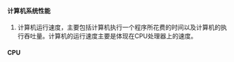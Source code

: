 #### 计算机系统性能
1. 计算机运行速度，主要包括计算机执行一个程序所花费的时间以及计算机的执行吞吐量。计算机的运行速度主要是体现在CPU处理器上的速度。
#### CPU 
<!--stackedit_data:
eyJoaXN0b3J5IjpbLTE0Nzk4NjQ0NzEsNjMzNDA4MzA1XX0=
-->